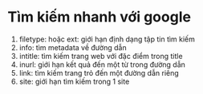 # Tìm kiếm nhanh với google

1. filetype: hoặc ext:  giới hạn định dạng tập tin tìm kiếm
2. info:<URL> tìm metadata về đường dẫn
3. intitle: tìm kiếm trang web với đặc điểm trong title
4. inurl: giới hạn kết quả đến một từ trong đường dẫn
5. link: tìm kiếm trang trỏ đến một đường dẫn riêng
6. site: giới hạn tìm kiếm trong 1 site
